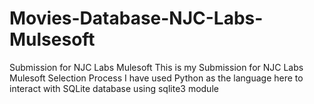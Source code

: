 # Movies-Database-NJC-Labs-Mulsesoft
Submission for NJC Labs Mulesoft
This is my Submission for NJC Labs Mulesoft Selection Process 
I have used Python as the language here to interact with SQLite database using sqlite3 module  

